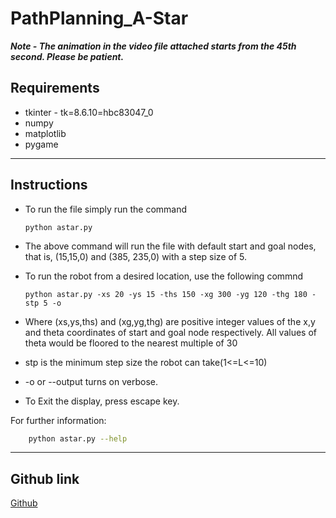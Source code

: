 

# PathPlanning_A-Star
***Note - The animation in the video file attached starts from the 45th second. Please be patient.***

## Requirements
- tkinter - tk=8.6.10=hbc83047_0
- numpy
- matplotlib
- pygame

---
## Instructions 
- To run the file simply run the command 
    ```shell
    python astar.py
    ```
 -   The above command will run the file with default start and goal nodes, that is, (15,15,0) and (385, 235,0) with a step size of 5.

- To run the robot from a desired location, use the following commnd
    ```shell
    python astar.py -xs 20 -ys 15 -ths 150 -xg 300 -yg 120 -thg 180 -stp 5 -o 
    ```
- Where (xs,ys,ths) and (xg,yg,thg) are positive integer values of the x,y and theta coordinates of start and goal node respectively. All values of theta would be floored to the nearest multiple of 30

- stp is the minimum step size the robot can take(1<=L<=10)
- -o or --output turns on verbose.

- To Exit the display, press escape key.
 
For further information:
```bash
    python astar.py --help
```
____
## Github link
[Github](https://github.com/Akash-Ravindra/PathPlanning_A-Star/tree/threeD)